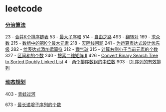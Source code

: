 # leetcode

### [分治算法](https://leetcode-cn.com/tag/divide-and-conquer/)

23   - [合并K个排序链表](https://leetcode-cn.com/problems/merge-k-sorted-lists)
53   - [最大子序和](https://leetcode-cn.com/problems/maximum-subarray)
514 - [自由之路](https://leetcode-cn.com/problems/freedom-trail)
493 - [翻转对](https://leetcode-cn.com/problems/reverse-pairs)
169 - [求众数](https://leetcode-cn.com/problems/majority-element)
215 - [数组中的第K个最大元素](https://leetcode-cn.com/problems/kth-largest-element-in-an-array)
218 - [天际线问题](https://leetcode-cn.com/problems/the-skyline-problem)
241 - [为运算表达式设计优先级](https://leetcode-cn.com/problems/different-ways-to-add-parentheses)
282 - [给表达式添加运算符](https://leetcode-cn.com/problems/expression-add-operators)
312 - [戳气球](https://leetcode-cn.com/problems/burst-balloons)
315 - [计算右侧小于当前元素的个数](https://leetcode-cn.com/problems/count-of-smaller-numbers-after-self)
327 - [区间和的个数](https://leetcode-cn.com/problems/count-of-range-sum)
240 - [搜索二维矩阵 II](https://leetcode-cn.com/problems/search-a-2d-matrix-ii)
426 - [Convert Binary Search Tree to Sorted Doubly Linked List](https://leetcode-cn.com/problems/convert-binary-search-tree-to-sorted-doubly-linked-list)
4      - [两个排序数组的中位数](https://leetcode-cn.com/problems/median-of-two-sorted-arrays)
903 - [DI 序列的有效排列](https://leetcode-cn.com/problems/valid-permutations-for-di-sequence)

### [动态规划](https://leetcode-cn.com/tag/dynamic-programming/)

403 - [青蛙过河](https://leetcode-cn.com/problems/frog-jump/description/)

673 - [最长递增子序列的个数](https://leetcode-cn.com/problems/number-of-longest-increasing-subsequence/description/) 